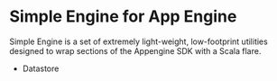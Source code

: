 # Simple Engine for App Engine

Simple Engine is a set of extremely light-weight, low-footprint utilities
designed to wrap sections of the Appengine SDK with a Scala flare.

- Datastore
